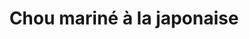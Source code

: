 ---
auteur: N.R.
categories:
- Salade
check: Oui
checkAlwaysOk: false
cuisson: Non
draft: false
ingredients:
  autres: []
  epices:
  - quantite: 0.03
    title: Sésame noir
    unit: grammes
  - quantite: 4
    title: Tamari (sauce)
    unit: c. à soupe
  - quantite: 300
    title: Vinaigre de riz
    unit: ml
  legumes:
  - quantite: 1
    title: Chou vert
    unit: Kg
  lof:
  - quantite: 4
    title: huile de colza
    unit: c. à soupe
  sec: []
  sucres:
  - quantite: 30
    title: Sucre en poudre
    unit: grammes
layout: recettes
materiel:
- Grand Saladier
plate: 6
preparation: '* Hacher très finement le choux à la mandoline fine. Le faire tremper
  20 minutes dans de l''eau salée.

  * Mélanger le vinaigre et le sucre pour que le vinaigre fonde. Essorer le choux
  blanc, le rincer. Mélanger le choux avec la marinade de vinaigre. Laisser mariner
  environ 4 heures.

  * Égoutter le choux en le pressant dans ses mains. Jeter la marinade. Assaisonner
  avec l''huile et le tamari, ajouter les graines de sésame.'
publishDate: 2024-01-08 21:53:45.314000+00:00
regime:
- vegetarien
- vegan
- sans-lactose
region: Japon
saison:
- automne
- hiver
temperature: Froid
title: Chou mariné à la japonaise
type: entree
---